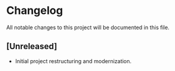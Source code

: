 # Changelog

All notable changes to this project will be documented in this file.

## [Unreleased]
- Initial project restructuring and modernization.
